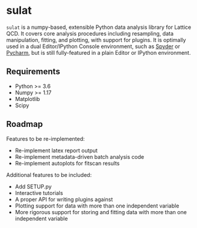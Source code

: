 # sulat
`sulat` is a numpy-based, extensible Python data analysis library for Lattice QCD. It covers core analysis procedures including resampling, data manipulation, fitting, and plotting, with support for plugins. It is optimally used in a dual Editor/IPython Console environment, such as [Spyder](https://www.spyder-ide.org/) or [Pycharm](https://www.jetbrains.com/pycharm/), but is still fully-featured in a plain Editor or IPython environment.

## Requirements
- Python >= 3.6
- Numpy >= 1.17
- Matplotlib
- Scipy

## Roadmap
Features to be re-implemented:
- Re-implement latex report output
- Re-implement metadata-driven batch analysis code
- Re-implement autoplots for fitscan results

Additional features to be included:
- Add SETUP.py
- Interactive tutorials
- A proper API for writing plugins against
- Plotting support for data with more than one independent variable
- More rigorous support for storing and fitting data with more than one independent variable
